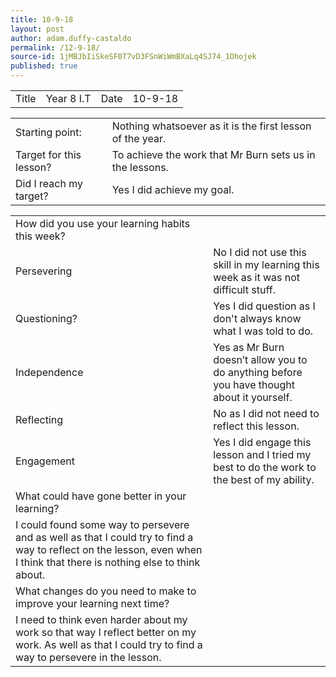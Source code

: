 ```yaml
---
title: 10-9-18
layout: post
author: adam.duffy-castaldo
permalink: /12-9-18/
source-id: 1jMBJbIiSkeSF0T7vD3FSnWiWmBXaLq4SJ74_1Ohojek
published: true
---
```

<table>
  <tr>
    <td>Title</td>
    <td>Year 8 I.T</td>
    <td>Date</td>
    <td>10-9-18</td>
  </tr>
</table>


<table>
  <tr>
    <td>Starting point:</td>
    <td>Nothing whatsoever as it is the first lesson of the year.</td>
  </tr>
  <tr>
    <td>Target for this lesson?</td>
    <td>To achieve the work that Mr Burn sets us in the lessons.</td>
  </tr>
  <tr>
    <td>Did I reach my target? </td>
    <td>Yes I did achieve my goal.</td>
  </tr>
</table>


<table>
  <tr>
    <td>How did you use your learning habits this week?</td>
    <td></td>
  </tr>
  <tr>
    <td>Persevering</td>
    <td>No I did not use this skill in my learning this week as it was not difficult stuff.</td>
  </tr>
  <tr>
    <td>Questioning?</td>
    <td>Yes I did question as I don't always know what I was told to do.</td>
  </tr>
  <tr>
    <td>Independence</td>
    <td>Yes as Mr Burn doesn’t allow you to do anything before you have thought about it yourself.</td>
  </tr>
  <tr>
    <td>Reflecting</td>
    <td>No as I did not need to reflect this lesson.</td>
  </tr>
  <tr>
    <td>Engagement</td>
    <td>Yes I did engage this lesson and I tried my best to do the work to the best of my ability. </td>
  </tr>
  <tr>
    <td>What could have gone better in your learning?</td>
    <td></td>
  </tr>
  <tr>
    <td>I could found some way to persevere and as well as that I could try to find a way to reflect on the lesson, even when I think that there is nothing else to think about.</td>
    <td></td>
  </tr>
  <tr>
    <td>What changes do you need to make to improve your learning next time?</td>
    <td></td>
  </tr>
  <tr>
    <td>I need to think even harder about my work so that way I reflect better on my work. As well as that I could try to find a way to persevere in the lesson.</td>
    <td></td>
  </tr>
</table>


